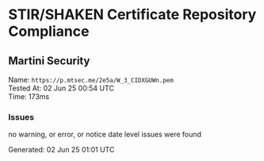 # STIR/SHAKEN Certificate Repository Compliance

## Martini Security

Name: `https://p.mtsec.me/2e5a/W_3_CIDXGUWn.pem`\
Tested At: 02 Jun 25 00:54 UTC\
Time: 173ms

### Issues

no warning, or error, or notice date level issues were found

Generated: 02 Jun 25 01:01 UTC